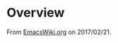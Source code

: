 # Overview
From
[EmacsWiki.org](https://www.emacswiki.org/emacs/download/pos-tip.el) on 2017/02/21.
